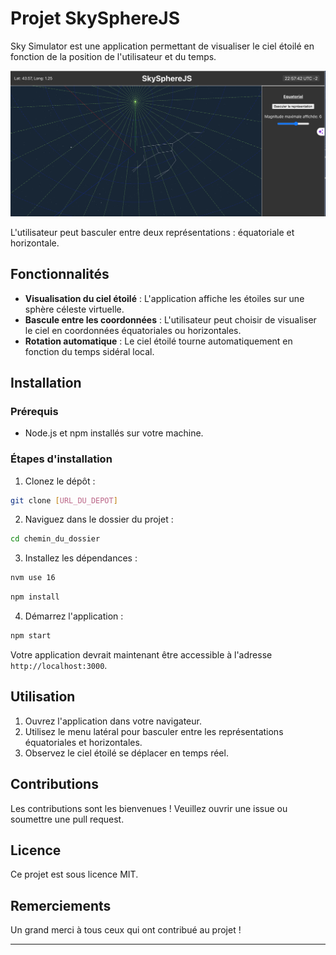 # Projet SkySphereJS

Sky Simulator est une application permettant de visualiser le ciel étoilé en fonction de la position de l'utilisateur et du temps. 

![skyspherejs](./doc/skyspherejs.png)

L'utilisateur peut basculer entre deux représentations : équatoriale et horizontale.



## Fonctionnalités

- **Visualisation du ciel étoilé** : L'application affiche les étoiles sur une sphère céleste virtuelle.
- **Bascule entre les coordonnées** : L'utilisateur peut choisir de visualiser le ciel en coordonnées équatoriales ou horizontales.
- **Rotation automatique** : Le ciel étoilé tourne automatiquement en fonction du temps sidéral local.

## Installation

### Prérequis

- Node.js et npm installés sur votre machine.

### Étapes d'installation

1. Clonez le dépôt :

```bash
git clone [URL_DU_DEPOT]
```

2. Naviguez dans le dossier du projet :

```bash
cd chemin_du_dossier
```

3. Installez les dépendances :

```bash
nvm use 16
```

```bash
npm install
```

4. Démarrez l'application :

```bash
npm start
```

Votre application devrait maintenant être accessible à l'adresse `http://localhost:3000`.

## Utilisation

1. Ouvrez l'application dans votre navigateur.
2. Utilisez le menu latéral pour basculer entre les représentations équatoriales et horizontales.
3. Observez le ciel étoilé se déplacer en temps réel.

## Contributions

Les contributions sont les bienvenues ! Veuillez ouvrir une issue ou soumettre une pull request.

## Licence

Ce projet est sous licence MIT.

## Remerciements

Un grand merci à tous ceux qui ont contribué au projet !

---
